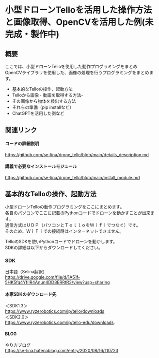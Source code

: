 # 小型ドローンTelloを活用した操作方法と画像取得、OpenCVを活用した例(未完成・製作中)

## 概要
ここでは、小型ドローンTelloを使用した動作プログラミングをまとめ  
OpenCVライブラリを使用した、画像の処理を行うプログラミングをまとめます。
- 基本的なTelloの操作、起動方法
- Telloから画像・動画を取得する方法- 
- その画像から物体を検出する方法
- それらの準備（pip installなど）
- ChatGPTを活用した例など

## 関連リンク
#### コードの詳細説明
https://github.com/se-lina/drone_tello/blob/main/details_description.md
#### 講義で必要なインストールモジュール
https://github.com/se-lina/drone_tello/blob/main/install_module.md


## 基本的なTelloの操作、起動方法
小型ドローンTelloの動作プログラミングをここにまとめます。  
各自のパソコンでここに記載のPythonコードでドローンを動かすことが出来ます。  
通信方式はＵＤＰ（パソコンとＴｅｌｌｏをＷｉｆｉでつなぐ）です。  
そのため、ＷｉＦｉでの接続時はインターネットできません。  
  
TelloのSDKを使いPythonコードでドローンを動かします。  
SDKの詳細は以下からダウンロードしてください。  
 
### SDK
日本語（Selina翻訳）  
https://drive.google.com/file/d/1A51f-5HK5fq4YfiIR4Anun4DD8ERRtR3/view?usp=sharing


#### 本家SDKのダウンロード先
＜SDK1.3＞  
https://www.ryzerobotics.com/jp/tello/downloads  
＜SDK2.0＞  
 https://www.ryzerobotics.com/jp/tello-edu/downloads. 
 
 #### BLOG
 やり方ブログ    
 https://se-lina.hatenablog.com/entry/2020/08/16/110723
 
